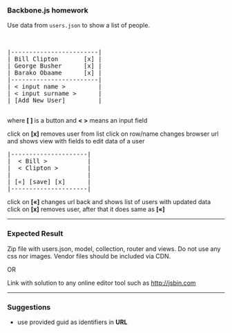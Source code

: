 ### Backbone.js homework
Use data from `users.json` to show a list of people.
<pre>


|------------------------|
| Bill Clipton       [x] |
| George Busher      [x] |
| Barako Obaame      [x] |
|------------------------|
| < input name >         |
| < input surname >      |
| [Add New User]         |

</pre>

where __[ ]__ is a button and __< >__ means an input field

click on __[x]__ removes user from list
click on row/name changes browser url and shows view with fields to edit data of a user

<pre>
|---------------------|
|  < Bill >           |
|  < Clipton >        |
|                     |
| [«] [save] [x]      |
|---------------------|
</pre>

click on __[«]__ changes url back and shows list of users with updated data
click on __[x]__ removes user, after that it does same as __[«]__


---

### Expected Result

Zip file with users.json, model, collection, router and views.
Do not use any css nor images.
Vendor files should be included via CDN.

OR

Link with solution to any online editor tool such as http://jsbin.com

---

### Suggestions

- use provided guid as identifiers in __URL__
